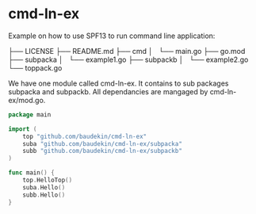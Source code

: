 # cmd-ln-ex
Example on how to use SPF13 to run command line application:

├── LICENSE
├── README.md
├── cmd
│   └── main.go
├── go.mod
├── subpacka
│   └── example1.go
├── subpackb
│   └── example2.go
└── toppack.go

We have one module called cmd-ln-ex. It contains to sub packages subpacka and subpackb.  All dependancies are mangaged by 
cmd-ln-ex/mod.go.

```go
package main

import (
	top "github.com/baudekin/cmd-ln-ex"
	suba "github.com/baudekin/cmd-ln-ex/subpacka"
	subb "github.com/baudekin/cmd-ln-ex/subpackb"
)

func main() {
	top.HelloTop()
	suba.Hello()
	subb.Hello()
}
```
